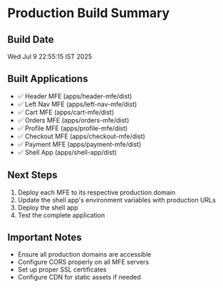 # Production Build Summary

## Build Date
Wed Jul  9 22:55:15 IST 2025

## Built Applications
- ✅ Header MFE (apps/header-mfe/dist)
- ✅ Left Nav MFE (apps/left-nav-mfe/dist)
- ✅ Cart MFE (apps/cart-mfe/dist)
- ✅ Orders MFE (apps/orders-mfe/dist)
- ✅ Profile MFE (apps/profile-mfe/dist)
- ✅ Checkout MFE (apps/checkout-mfe/dist)
- ✅ Payment MFE (apps/payment-mfe/dist)
- ✅ Shell App (apps/shell-app/dist)

## Next Steps
1. Deploy each MFE to its respective production domain
2. Update the shell app's environment variables with production URLs
3. Deploy the shell app
4. Test the complete application

## Important Notes
- Ensure all production domains are accessible
- Configure CORS properly on all MFE servers
- Set up proper SSL certificates
- Configure CDN for static assets if needed

